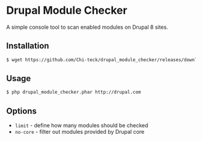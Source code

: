 # Drupal Module Checker

A simple console tool to scan enabled modules on Drupal 8 sites.

## Installation

```bash
$ wget https://github.com/Chi-teck/drupal_module_checker/releases/download/Dev/drupal_module_checker.phar
```

## Usage
```bash
$ php drupal_module_checker.phar http://drupal.com
```

## Options

* `limit` - define how many modules should be checked
* `no-core` - filter out modules provided by Drupal core
